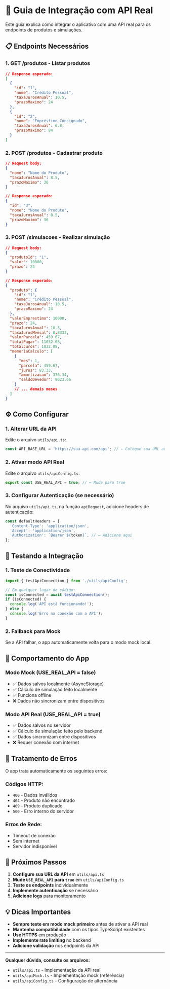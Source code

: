 # 🔗 Guia de Integração com API Real

Este guia explica como integrar o aplicativo com uma API real para os endpoints de produtos e simulações.

## 📋 Endpoints Necessários

### 1. **GET /produtos** - Listar produtos
```json
// Response esperado:
[
  {
    "id": "1",
    "nome": "Crédito Pessoal",
    "taxaJurosAnual": 10.5,
    "prazoMaximo": 24
  },
  {
    "id": "2", 
    "nome": "Empréstimo Consignado",
    "taxaJurosAnual": 6.8,
    "prazoMaximo": 84
  }
]
```

### 2. **POST /produtos** - Cadastrar produto
```json
// Request body:
{
  "nome": "Nome do Produto",
  "taxaJurosAnual": 8.5,
  "prazoMaximo": 36
}

// Response esperado:
{
  "id": "3",
  "nome": "Nome do Produto", 
  "taxaJurosAnual": 8.5,
  "prazoMaximo": 36
}
```

### 3. **POST /simulacoes** - Realizar simulação
```json
// Request body:
{
  "produtoId": "1",
  "valor": 10000,
  "prazo": 24
}

// Response esperado:
{
  "produto": {
    "id": "1",
    "nome": "Crédito Pessoal",
    "taxaJurosAnual": 10.5,
    "prazoMaximo": 24
  },
  "valorEmprestimo": 10000,
  "prazo": 24,
  "taxaJurosAnual": 10.5,
  "taxaJurosMensal": 0.8333,
  "valorParcela": 459.67,
  "totalPagar": 11032.08,
  "totalJuros": 1032.08,
  "memoriaCalculo": [
    {
      "mes": 1,
      "parcela": 459.67,
      "juros": 83.33,
      "amortizacao": 376.34,
      "saldoDevedor": 9623.66
    }
    // ... demais meses
  ]
}
```

## ⚙️ Como Configurar

### 1. **Alterar URL da API**
Edite o arquivo `utils/api.ts`:
```typescript
const API_BASE_URL = 'https://sua-api.com/api'; // ← Coloque sua URL aqui
```

### 2. **Ativar modo API Real**
Edite o arquivo `utils/apiConfig.ts`:
```typescript
export const USE_REAL_API = true; // ← Mude para true
```

### 3. **Configurar Autenticação (se necessário)**
No arquivo `utils/api.ts`, na função `apiRequest`, adicione headers de autenticação:
```typescript
const defaultHeaders = {
  'Content-Type': 'application/json',
  'Accept': 'application/json',
  'Authorization': `Bearer ${token}`, // ← Adicione aqui
};
```

## 🧪 Testando a Integração

### 1. **Teste de Conectividade**
```typescript
import { testApiConnection } from './utils/apiConfig';

// Em qualquer lugar do código:
const isConnected = await testApiConnection();
if (isConnected) {
  console.log('API está funcionando!');
} else {
  console.log('Erro na conexão com a API');
}
```

### 2. **Fallback para Mock**
Se a API falhar, o app automaticamente volta para o modo mock local.

## 📱 Comportamento do App

### **Modo Mock (USE_REAL_API = false)**
- ✅ Dados salvos localmente (AsyncStorage)
- ✅ Cálculo de simulação feito localmente
- ✅ Funciona offline
- ❌ Dados não sincronizam entre dispositivos

### **Modo API Real (USE_REAL_API = true)**
- ✅ Dados salvos no servidor
- ✅ Cálculo de simulação feito pelo backend
- ✅ Dados sincronizam entre dispositivos
- ❌ Requer conexão com internet

## 🔧 Tratamento de Erros

O app trata automaticamente os seguintes erros:

### **Códigos HTTP:**
- `400` - Dados inválidos
- `404` - Produto não encontrado  
- `409` - Produto duplicado
- `500` - Erro interno do servidor

### **Erros de Rede:**
- Timeout de conexão
- Sem internet
- Servidor indisponível

## 🎯 Próximos Passos

1. **Configure sua URL da API** em `utils/api.ts`
2. **Mude `USE_REAL_API` para `true`** em `utils/apiConfig.ts`
3. **Teste os endpoints** individualmente
4. **Implemente autenticação** se necessário
5. **Adicione logs** para monitoramento

## 💡 Dicas Importantes

- **Sempre teste em modo mock primeiro** antes de ativar a API real
- **Mantenha compatibilidade** com os tipos TypeScript existentes
- **Use HTTPS** em produção
- **Implemente rate limiting** no backend
- **Adicione validação** nos endpoints da API

---

**Qualquer dúvida, consulte os arquivos:**
- `utils/api.ts` - Implementação da API real
- `utils/apiMock.ts` - Implementação mock (referência)
- `utils/apiConfig.ts` - Configuração de alternância

